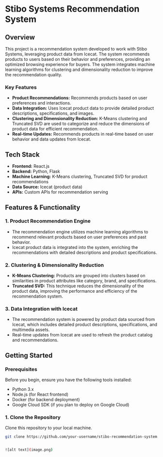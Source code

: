 # Stibo Systems Recommendation System

## Overview
This project is a recommendation system developed to work with Stibo Systems, leveraging product data from Icecat. The system recommends products to users based on their behavior and preferences, providing an optimized browsing experience for buyers. The system integrates machine learning algorithms for clustering and dimensionality reduction to improve the recommendation quality.

### Key Features
- **Product Recommendations:** Recommends products based on user preferences and interactions.
- **Data Integration:** Uses Icecat product data to provide detailed product descriptions, specifications, and images.
- **Clustering and Dimensionality Reduction:** K-Means clustering and Truncated SVD are used to categorize and reduce the dimensions of product data for efficient recommendation.
- **Real-time Updates:** Recommends products in real-time based on user behavior and data updates from Icecat.

## Tech Stack
- **Frontend:** React.js
- **Backend:** Python, Flask
- **Machine Learning:** K-Means clustering, Truncated SVD for product recommendations
- **Data Source:** Icecat (product data)
- **APIs:** Custom APIs for recommendation serving

## Features & Functionality

### 1. **Product Recommendation Engine**
- The recommendation engine utilizes machine learning algorithms to recommend relevant products based on user preferences and past behavior.
- Icecat product data is integrated into the system, enriching the recommendations with detailed descriptions and product specifications.

### 2. **Clustering & Dimensionality Reduction**
- **K-Means Clustering:** Products are grouped into clusters based on similarities in product attributes like category, brand, and specifications.
- **Truncated SVD:** This technique reduces the dimensionality of the product data, improving the performance and efficiency of the recommendation system.

### 3. **Data Integration with Icecat**
- The recommendation system is powered by product data sourced from Icecat, which includes detailed product descriptions, specifications, and multimedia assets.
- Real-time updates from Icecat are used to refresh the product catalog and recommendations.

## Getting Started

### Prerequisites
Before you begin, ensure you have the following tools installed:
- Python 3.x
- Node.js (for React frontend)
- Docker (for backend deployment)
- Google Cloud SDK (if you plan to deploy on Google Cloud)

### 1. **Clone the Repository**
Clone this repository to your local machine.

```bash
git clone https://github.com/your-username/stibo-recommendation-system.git


![alt text](image.png)
